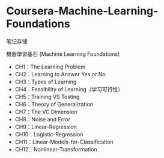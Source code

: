# Coursera-Machine-Learning-Foundations

笔记存储

機器學習基石 (Machine Learning Foundations)


- CH1：The Learning Problem
- CH2：Learning to Answer Yes or No
- CH3：Types of Learning
- CH4：Feasibility of Learning（学习可行性）
- CH5：Training VS Testing
- CH6：Theory of Generalization
- CH7：The VC Dimension
- CH8：Noise and Error
- CH9：Linear-Regression
- CH10：Logistic-Regression
- CH11：Linear-Models-for-Classification
- CH12：Nonlinear-Transformation
